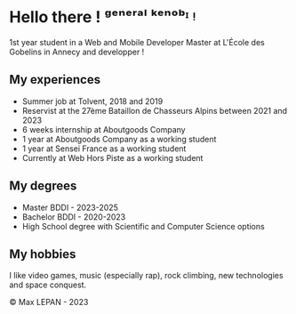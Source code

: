 # Hello there ! ᵍᵉⁿᵉʳᵃˡ ᵏᵉⁿᵒᵇᶦ ᵎ

1st year student in a Web and Mobile Developer Master at L'École des Gobelins in Annecy and developper !

## My experiences

- Summer job at Tolvent, 2018 and 2019
- Reservist at the 27ème Bataillon de Chasseurs Alpins between 2021 and 2023
- 6 weeks internship at Aboutgoods Company
- 1 year at Aboutgoods Company as a working student
- 1 year at Sensei France as a working student
- Currently at Web Hors Piste as a working student

## My degrees

- Master BDDI - 2023-2025
- Bachelor BDDI - 2020-2023
- High School degree with Scientific and Computer Science options

## My hobbies

I like video games, music (especially rap), rock climbing, new technologies and space conquest.

© Max LEPAN - 2023

